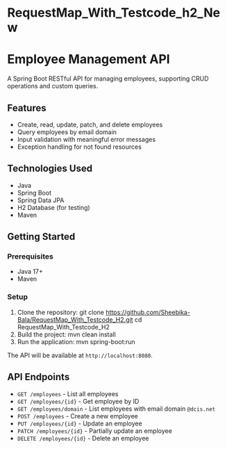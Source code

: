 # RequestMap_With_Testcode_h2_New
# Employee Management API

A Spring Boot RESTful API for managing employees, supporting CRUD operations and custom queries.

## Features

- Create, read, update, patch, and delete employees
- Query employees by email domain
- Input validation with meaningful error messages
- Exception handling for not found resources

## Technologies Used

- Java
- Spring Boot
- Spring Data JPA
- H2 Database (for testing)
- Maven

## Getting Started

### Prerequisites

- Java 17+
- Maven

### Setup

1. Clone the repository:
   git clone https://github.com/Sheebika-Bala/RequestMap_With_Testcode_H2.git cd RequestMap_With_Testcode_H2
2. Build the project:
   mvn clean install
3. Run the application:
   mvn spring-boot:run

The API will be available at `http://localhost:8080`.

## API Endpoints

- `GET /employees` - List all employees
- `GET /employees/{id}` - Get employee by ID
- `GET /employees/domain` - List employees with email domain `@dcis.net`
- `POST /employees` - Create a new employee
- `PUT /employees/{id}` - Update an employee
- `PATCH /employees/{id}` - Partially update an employee
- `DELETE /employees/{id}` - Delete an employee

